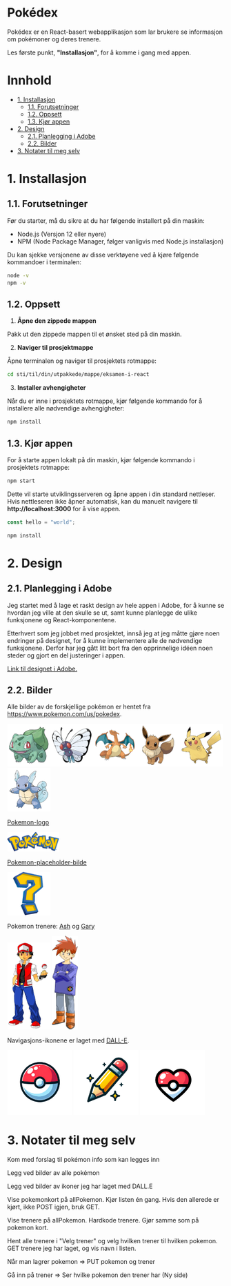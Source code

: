 # Pokédex <!-- omit in toc -->

Pokédex er en React-basert webapplikasjon som lar brukere se informasjon om pokémoner og deres trenere.

Les første punkt, **"Installasjon"**, for å komme i gang med appen.

# Innhold <!-- omit in toc -->

- [1. Installasjon](#1-installasjon)
  - [1.1. Forutsetninger](#11-forutsetninger)
  - [1.2. Oppsett](#12-oppsett)
  - [1.3. Kjør appen](#13-kjør-appen)
- [2. Design](#2-design)
  - [2.1. Planlegging i Adobe](#21-planlegging-i-adobe)
  - [2.2. Bilder](#22-bilder)
- [3. Notater til meg selv](#3-notater-til-meg-selv)


# 1. Installasjon

## 1.1. Forutsetninger

Før du starter, må du sikre at du har følgende installert på din maskin:

* Node.js (Versjon 12 eller nyere)
* NPM (Node Package Manager, følger vanligvis med Node.js installasjon)

Du kan sjekke versjonene av disse verktøyene ved å kjøre følgende kommandoer i terminalen:

```bash
node -v
npm -v
```
## 1.2. Oppsett

1. **Åpne den zippede mappen**
   
Pakk ut den zippede mappen til et ønsket sted på din maskin.

2. **Naviger til prosjektmappe**
   
Åpne terminalen og naviger til prosjektets rotmappe:

```bash
cd sti/til/din/utpakkede/mappe/eksamen-i-react
```

3. **Installer avhengigheter**
   
Når du er inne i prosjektets rotmappe, kjør følgende kommando for å installere alle nødvendige avhengigheter:

```bash
npm install
```

## 1.3. Kjør appen

For å starte appen lokalt på din maskin, kjør følgende kommando i prosjektets rotmappe:

```bash
npm start
```

Dette vil starte utviklingsserveren og åpne appen i din standard nettleser. Hvis nettleseren ikke åpner automatisk, kan du manuelt navigere til **http://localhost:3000** for å vise appen.


```js
const hello = "world";
```

```bash
npm install
```

# 2. Design

## 2.1. Planlegging i Adobe

Jeg startet med å lage et raskt design av hele appen i Adobe, for å kunne se hvordan jeg ville at den skulle se ut, samt kunne planlegge de ulike funksjonene og React-komponentene.

Etterhvert som jeg jobbet med prosjektet, innså jeg at jeg måtte gjøre noen endringer på designet, for å kunne implementere alle de nødvendige funksjonene. Derfor har jeg gått litt bort fra den opprinnelige idéen noen steder og gjort en del justeringer i appen.

[Link til designet i Adobe.](https://xd.adobe.com/view/9edc2693-e55b-4095-9610-b42570c19924-cb8f/)

## 2.2. Bilder

Alle bilder av de forskjellige pokémon er hentet fra https://www.pokemon.com/us/pokedex.

<img src="src/assets/graphics/bulbasaur.png" width="100"><img src="src/assets/graphics/butterfree.png" width="100"><img src="src/assets/graphics/charizard.png" width="100"><img src="src/assets/graphics/eevee.png" width="100"><img src="src/assets/graphics/pikachu.png" width="100"><img src="src/assets/graphics/wartortle.png" width="100">

[Pokemon-logo](https://www.pngegg.com/en/png-wpzwe)

<img src="src/assets/graphics/logo.png" width="120">

[Pokemon-placeholder-bilde](https://www.google.com/search?sca_esv=584551767&rlz=1C5CHFA_enNO1019NO1020&hl=no&sxsrf=AM9HkKm7KbqGKYbwRQEagmyG9EiGeVzcxg:1700652464270&q=pokemon+question+mark+png&tbm=isch&source=lnms&sa=X&ved=2ahUKEwjgn5OQwNeCAxVtFBAIHX3OB2MQ0pQJegQICxAB&biw=1440&bih=790&dpr=2#imgrc=AWkiklilCU9zEM)

<img src="src/assets/graphics/pokemonPlaceholder.png" width="100">

Pokemon trenere: [Ash](https://www.pngwing.com/en/free-png-mtzss) og [Gary](https://www.pngwing.com/en/free-png-tmrpw)

<img src="/src/assets/graphics/ash-ketchum.png" width="100"> <img src="src/assets/graphics/gary-oak.png" width="60">

Navigasjons-ikonene er laget med [DALL-E](https://openai.com/dall-e-3).

<img src="src/assets/graphics/pokemonball.png" width="150"> <img src="src/assets/graphics/pokemonPencil.png" width="150"> <img src="src/assets/graphics/pokemonFavorite.png" width="150">

# 3. Notater til meg selv

Kom med forslag til pokémon info som kan legges inn

Legg ved bilder av alle pokémon

Legg ved bilder av ikoner jeg har laget med DALL.E


Vise pokemonkort på allPokemon.
Kjør listen én gang. Hvis den allerede er kjørt, ikke POST igjen, bruk GET.

Vise trenere på allPokemon.
Hardkode trenere. Gjør samme som på pokemon kort.

Hent alle trenere i "Velg trener" og velg hvilken trener til hvilken pokemon.
GET trenere jeg har laget, og vis navn i listen.

Når man lagrer pokemon => PUT pokemon og trener

Gå inn på trener => Ser hvilke pokemon den trener har
(Ny side)